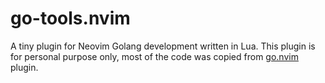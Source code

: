 # go-tools.nvim

A tiny plugin for Neovim Golang development written in Lua. This plugin is for personal purpose only, most of the code was copied from [go.nvim](https://github.com/ray-x/go.nvim) plugin.
